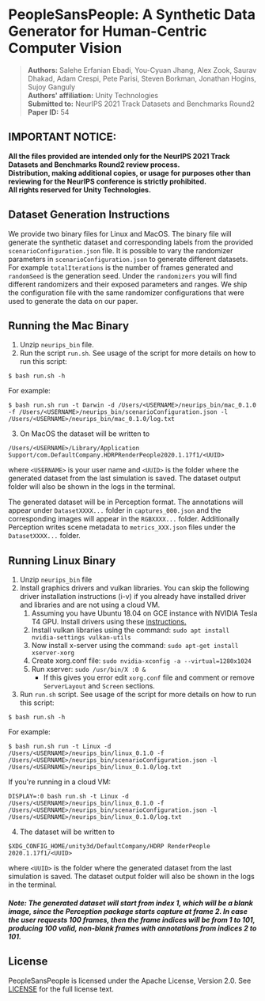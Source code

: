 # PeopleSansPeople: A Synthetic Data Generator for Human-Centric Computer Vision

> **Authors:** Salehe Erfanian Ebadi, You-Cyuan Jhang, Alex Zook, Saurav Dhakad, Adam Crespi, Pete Parisi, Steven Borkman, Jonathan Hogins, Sujoy Ganguly
> <br />
> **Authors' affiliation:** Unity Technologies
> <br />
> **Submitted to:** NeurIPS 2021 Track Datasets and Benchmarks Round2
> <br />
> **Paper ID:** 54


## IMPORTANT NOTICE:

**All the files provided are intended only for the NeurIPS 2021 Track Datasets and Benchmarks Round2 review process.**
<br />
**Distribution, making additional copies, or usage for purposes other than reviewing for the NeurIPS conference is strictly prohibited.**
<br />
**All rights reserved for Unity Technologies.**

## Dataset Generation Instructions

We provide two binary files for Linux and MacOS. The binary file will generate the synthetic dataset and corresponding labels from the provided `scenarioConfiguration.json` file.
It is possible to vary the randomizer parameters in `scenarioConfiguration.json` to generate different datasets. 
For example `totalIterations` is the number of frames generated and `randomSeed` is the generation seed.
Under the `randomizers` you will find different randomizers and their exposed parameters and ranges. We ship the configuration file with the same randomizer configurations that were used to generate the data on our paper.

## Running the Mac Binary

1. Unzip `neurips_bin` file.
2. Run the script `run.sh`. See usage of the script for more details on how to run this script:

```
$ bash run.sh -h
```
For example:
```
$ bash run.sh run -t Darwin -d /Users/<USERNAME>/neurips_bin/mac_0.1.0 -f /Users/<USERNAME>/neurips_bin/scenarioConfiguration.json -l /Users/<USERNAME>/neurips_bin/mac_0.1.0/log.txt
```

3. On MacOS the dataset will be written to 
```
/Users/<USERNAME>/Library/Application Support/com.DefaultCompany.HDRPRenderPeople2020.1.17f1/<UUID>
```
where `<USERNAME>` is your user name and `<UUID>` is the folder where the generated dataset from the last simulation is saved.
The dataset output folder will also be shown in the logs in the terminal.

The generated dataset will be in Perception format. The annotations will appear under `DatasetXXXX...` folder in `captures_000.json` and the corresponding images will appear in the `RGBXXXX...` folder. Additionally Perception writes scene metadata to `metrics_XXX.json` files under the `DatasetXXXX...` folder.

## Running Linux Binary

1. Unzip `neurips_bin` file
2. Install graphics drivers and vulkan libraries. You can skip the following driver installation instructions (i-v) if you already have installed driver and libraries and are not using a cloud VM.
    1. Assuming you have Ubuntu 18.04 on GCE instance with NVIDIA Tesla T4 GPU. Install drivers using these [instructions.](https://cloud.google.com/compute/docs/gpus/install-drivers-gpu)
    2. Install vulkan libraries using the command: `sudo apt install nvidia-settings vulkan-utils`
    3. Now install x-server using the command: `sudo apt-get install xserver-xorg`
    4. Create xorg.conf file: `sudo nvidia-xconfig -a --virtual=1280x1024`
    5. Run xserver: `sudo /usr/bin/X :0 &`
        - If this gives you error edit `xorg.conf` file and comment or remove `ServerLayout` and `Screen` sections.
3. Run `run.sh` script. See usage of the script for more details on how to run this script:

```
$ bash run.sh -h
```
For example:
```
$ bash run.sh run -t Linux -d /Users/<USERNAME>/neurips_bin/linux_0.1.0 -f /Users/<USERNAME>/neurips_bin/scenarioConfiguration.json -l /Users/<USERNAME>/neurips_bin/linux_0.1.0/log.txt
```
If you're running in a cloud VM: 
```
DISPLAY=:0 bash run.sh -t Linux -d /Users/<USERNAME>/neurips_bin/linux_0.1.0 -f /Users/<USERNAME>/neurips_bin/scenarioConfiguration.json -l /Users/<USERNAME>/neurips_bin/linux_0.1.0/log.txt
```
4. The dataset will be written to 
```
$XDG_CONFIG_HOME/unity3d/DefaultCompany/HDRP RenderPeople 2020.1.17f1/<UUID>
```
where `<UUID>` is the folder where the generated dataset from the last simulation is saved. The dataset output folder will also be shown in the logs in the terminal.


##### Note: The generated dataset will start from index 1, which will be a blank image, since the Perception package starts capture at frame 2. In case the user requests 100 frames, then the frame indices will be from 1 to 101, producing 100 valid, non-blank frames with annotations from indices 2 to 101.




## License

PeopleSansPeople is licensed under the Apache License, Version 2.0. See [LICENSE](LICENSE) for the full license text.
